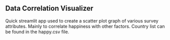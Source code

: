 ## Data Correlation Visualizer

Quick streamlit app used to create a scatter plot graph of various survey attributes. Mainly to correlate happiness with other factors. Country list can be found in the happy.csv file.